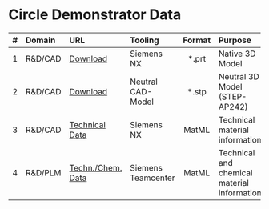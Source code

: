 # Circle Demonstrator Data

|#  | Domain    | URL                                                                                                                                | Tooling            | Format | Purpose                                     |
|:-:| :-------- | :--------------------------------------------------------------------------------------------------------------------------------- | :----------------- | :----: | :------------------------------------------ |
| 1 | R&D/CAD   | [Download](https://github.com/circle-demonstrator/example-data/raw/refs/heads/main/3D-Data/2100091_AI%20GB%201-8%20RD_Ferrule.prt) | Siemens NX         | *.prt  | Native 3D Model                             |
| 2 | R&D/CAD   | [Download](https://github.com/circle-demonstrator/example-data/raw/refs/heads/main/3D-Data/2100091_AI%20GB%201-8%20RD_Ferrule.stp) | Neutral CAD-Model  | *.stp  | Neutral 3D Model (STEP-AP242)               |
| 3 | R&D/CAD   | [Technical Data](https://circle-demonstrator.github.io/example-data/nx_matml_tech-data.xml)                                        | Siemens NX         | MatML  | Technical material information              |
| 4 | R&D/PLM   | [Techn./Chem. Data](https://circle-demonstrator.github.io/example-data/tc_matml_tech-chem-data.xml)                                | Siemens Teamcenter | MatML  | Technical and chemical material information |
